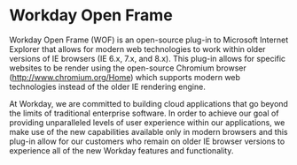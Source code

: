 Workday Open Frame
===============

Workday Open Frame (WOF) is an open-source plug-in to Microsoft Internet Explorer that allows for modern web technologies to work within older versions of IE browsers (IE 6.x, 7.x, and 8.x). This plug-in allows for specific websites to be render using the open-source Chromium browser (http://www.chromium.org/Home) which supports modern web technologies instead of the older IE rendering engine. 

At Workday, we are committed to building cloud applications that go beyond the limits of traditional enterprise software. In order to achieve our goal of providing unparalleled levels of user experience within our applications, we make use of the new capabilities available only in modern browsers and this plug-in allow for our customers who remain on older IE browser versions to experience all of the new Workday features and functionality. 
